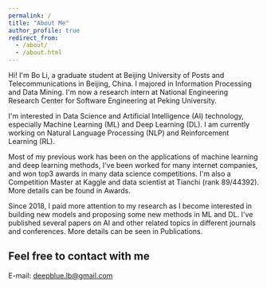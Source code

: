 ```yaml
---
permalink: /
title: "About Me"
author_profile: true
redirect_from: 
  - /about/
  - /about.html
---
```



Hi! I'm Bo Li, a graduate student at Beijing University of Posts and Telecommunications in Beijing, China. I majored in Information Processing and Data Mining. 
I'm now a research intern at National Engineering Research Center for Software Engineering at Peking University. 

I'm interested in Data Science and Artificial Intelligence (AI) technology, especially Machine Learning (ML) and Deep Learning (DL). I am currently working on Natural 
Language Processing (NLP) and Reinforcement Learning (RL).

Most of my previous work has been on the applications of machine learning and deep learning methods, I've been worked for many internet companies, and won top3 awards
in many data science competitions. I'm also a Competition Master at Kaggle and data scientist at Tianchi (rank 89/44392). More details can be found in Awards.

Since 2018, I paid more attention to my research as I become interested in building new models and proposing some new methods in ML and DL. I've published 
several papers on AI and other related topics in different journals and conferences. More details can be seen in Publications.

Feel free to contact with me
------
E-mail: deepblue.lb@gmail.com 
